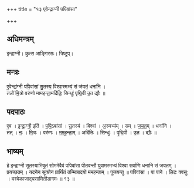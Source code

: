 +++
title = "१३ एवेन्द्राग्नी पपिवांसा"

+++
## अधिमन्त्रम्
इन्द्राग्नी। कुत्स आङ्गिरसः। त्रिष्टुप्।

## मन्त्रः
ए॒वेन्द्रा॑ग्नी पपि॒वांसा॑ सु॒तस्य॒ विश्वा॒स्मभ्यं॒ सं ज॑यतं॒ धना॑नि ।  
तन्नो॑ मि॒त्रो वरु॑णो मामहन्ता॒मदि॑तिः॒ सिन्धुः॑ पृथि॒वी उ॒त द्यौः ॥

## पदपाठः
ए॒व । इ॒न्द्रा॒ग्नी॒ इति॑ । प॒पि॒ऽवांसा॑ । सु॒तस्य॑ । विश्वा॑ । अ॒स्मभ्य॑म् । सम् । ज॒य॒त॒म् । धना॑नि ।  
तत् । नः॒ । मि॒त्रः । वरु॑णः । म॒म॒ह॒न्ता॒म् । अदि॑तिः । सिन्धुः॑ । पृ॒थि॒वी । उ॒त । द्यौः ॥

## भाष्यम्
हे इन्द्राग्नी सुतस्याभिषुतं सोममेवैवं पपिवांसा पीतवन्तौ युवामस्मभ्यं विश्वा सर्वाणि धनानि सं जयतम् । प्रयच्छतम् । यदनेन सूक्तेन प्रार्थितं तन्मित्रादयो ममहन्ताम् । पूजयन्तु ॥ पपिवांसा । पा पाने । लिटः क्वसुः । वस्वेकाजाद्घसामितीडागमः ॥ १३ ॥